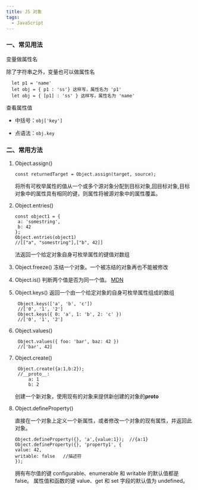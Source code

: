 ```yaml
---
title: JS 对象
tags:
  - JavaScript
---
```


### 一、常见用法

变量做属性名

除了字符串之外，变量也可以做属性名

```
  let p1 = 'name'
  let obj = { p1 : 'ss'} 这样写，属性名为 'p1'
  let obj = { [p1] : 'ss' } 这样写，属性名为 'name'
```

 <!-- more -->

查看属性值

- 中括号：`obj['key']`

- 点语法：`obj.key`

### 二、常用方法

1. Object.assign()

   ```
   const returnedTarget = Object.assign(target, source);
   ```

   将所有可枚举属性的值从一个或多个源对象分配到目标对象,回目标对象,目标对象中的属性具有相同的键，则属性将被源对象中的属性覆盖。

2. Object.entries()

   ```
   const object1 = {
    a: 'somestring',
    b: 42
   };
   Object.entries(object1)
   //[["a", "somestring"],["b", 42]]
   ```

   法返回一个给定对象自身可枚举属性的键值对数组

3. Object.freeze()
   冻结一个对象。一个被冻结的对象再也不能被修改
4. Object.is()
   判断两个值是否为同一个值。
   [MDN](https://developer.mozilla.org/zh-CN/docs/Web/JavaScript/Reference/Global_Objects/Object/is)
5. Object.keys()
   返回一个由一个给定对象的自身可枚举属性组成的数组

   ```
    Object.keys(['a', 'b', 'c'])
    //['0', '1', '2']
    Object.keys({ 0: 'a', 1: 'b', 2: 'c' })
    //['0', '1', '2']
   ```

6. Object.values()

   ```
    Object.values({ foo: 'bar', baz: 42 })
    //['bar', 42]
   ```

7. Object.create()

   ```
    Object.create({a:1,b:2});
    //__proto__:
        a: 1
        b: 2
   ```

   创建一个新对象，使用现有的对象来提供新创建的对象的**proto**

8. Object.defineProperty()

   直接在一个对象上定义一个新属性，或者修改一个对象的现有属性，并返回此对象。

   ```
   Object.defineProperty({}, 'a',{value:1});  //{a:1}
   Object.defineProperty({}, 'property1', {
   value: 42,
   writable: false   //描述符
   });
   ```

   拥有布尔值的键 configurable、enumerable 和 writable 的默认值都是 false。
   属性值和函数的键 value、get 和 set 字段的默认值为 undefined。
